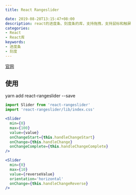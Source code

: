 ```yaml
---
title: React Rangeslider

date: 2019-08-28T13:15:47+08:00
description: react的进度条、刻度条的库，支持拖拽，支持鼠标和触屏
categories:
- React
- React库
keywords:
- 进度条
- 刻度
---
```

[官网](https://whoisandy.github.io/react-rangeslider/)

## 使用

yarn add react-rangeslider --save

```jsx
import Slider from 'react-rangeslider'
import 'react-rangeslider/lib/index.css'

<Slider
  min={0}
  max={100}
  value={value}
  onChangeStart={this.handleChangeStart}
  onChange={this.handleChange}
  onChangeComplete={this.handleChangeComplete}
/>

<Slider
  min={0}
  max={10}
  value={reverseValue}
  orientation='horizontal'
  onChange={this.handleChangeReverse}
/>
```